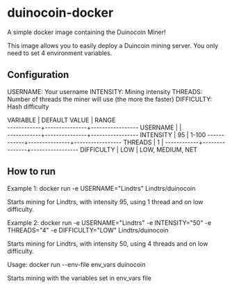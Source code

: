 # duinocoin-docker
A simple docker image containing the Duinocoin Miner!

This image allows you to easily deploy a Duincoin mining server. You only need to set 4 environment variables. 

## Configuration

USERNAME: Your username
INTENSITY: Mining intensity
THREADS: Number of threads the miner will use (the more the faster)
DIFFICULTY: Hash difficulty

  VARIABLE  | DEFAULT VALUE |     RANGE  
------------+---------------+-----------------
  USERNAME  |               |  
------------+---------------+-----------------
  INTENSITY | 95            | 1-100
------------+---------------+-----------------
  THREADS   | 1             | 
------------+---------------+-----------------
 DIFFICULTY | LOW           | LOW, MEDIUM, NET

## How to run

Example 1: docker run -e USERNAME="Lindtrs" Lindtrs/duinocoin

Starts mining for Lindtrs, with intensity 95, using 1 thread and on low difficulty.

Example 2: docker run -e USERNAME="Lindtrs" -e INTENSITY="50" -e THREADS="4" -e DIFFICULTY="LOW" Lindtrs/duinocoin

Starts mining for Lindtrs, with intensity 50, using 4 threads and on low difficulty.

Usage: docker run --env-file env_vars duinocoin

Starts mining with the variables set in env_vars file


